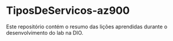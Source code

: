 # TiposDeServicos-az900
Este repositório contém o resumo das lições aprendidas durante o desenvolvimento do lab na DIO.
